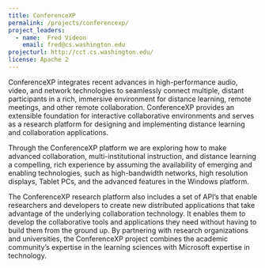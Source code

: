 ```yaml
---
title: ConferenceXP
permalink: /projects/conferencexp/
project_leaders:
  - name:  Fred Videon
    email: fred@cs.washington.edu
projecturl: http://cct.cs.washington.edu/ 
license: Apache 2
---
```

ConferenceXP integrates recent advances in high-performance audio, video, and network technologies to seamlessly connect multiple, distant participants in a rich, immersive environment for distance learning, remote meetings, and other remote collaboration. ConferenceXP provides an extensible foundation for interactive collaborative environments and serves as a research platform for designing and implementing distance learning and collaboration applications.

Through the ConferenceXP platform we are exploring how to make advanced collaboration, multi-institutional instruction, and distance learning a compelling, rich experience by assuming the availability of emerging and enabling technologies, such as high-bandwidth networks, high resolution displays, Tablet PCs, and the advanced features in the Windows platform.

The ConferenceXP research platform also includes a set of API’s that enable researchers and developers to create new distributed applications that take advantage of the underlying collaboration technology. It enables them to develop the collaborative tools and applications they need without having to build them from the ground up. By partnering with research organizations and universities, the ConferenceXP project combines the academic community’s expertise in the learning sciences with Microsoft expertise in technology.